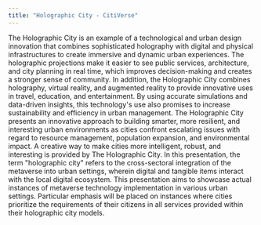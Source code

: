 ```yaml
---
title: "Holographic City - CitiVerse"
---
```

The Holographic City is an example of a technological and urban design innovation that combines sophisticated holography with digital and physical infrastructures to create immersive and dynamic urban experiences. 
The holographic projections make it easier to see public services, architecture, and city planning in real time, which improves decision-making and creates a stronger sense of community. 
In addition, the Holographic City combines holography, virtual reality, and augmented reality to provide innovative uses in travel, education, and entertainment. 
By using accurate simulations and data-driven insights, this technology's use also promises to increase sustainability and efficiency in urban management. 
The Holographic City presents an innovative approach to building smarter, more resilient, and interesting urban environments as cities confront escalating issues with regard to resource management, population expansion, and environmental impact.
A creative way to make cities more intelligent, robust, and interesting is provided by The Holographic City. 
In this presentation, the term "holographic city" refers to the cross-sectoral integration of the metaverse into urban settings, wherein digital and tangible items interact with the local digital ecosystem. 
This presentation aims to showcase actual instances of metaverse technology implementation in various urban settings. 
Particular emphasis will be placed on instances where cities prioritize the requirements of their citizens in all services provided within their holographic city models.
